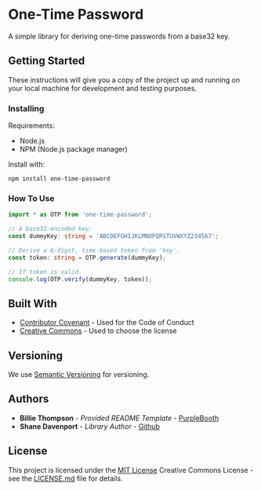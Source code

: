 # One-Time Password

A simple library for deriving one-time passwords from a base32 key.

## Getting Started

These instructions will give you a copy of the project up and running on
your local machine for development and testing purposes.

### Installing

Requirements:

  - Node.js
  - NPM (Node.js package manager)

Install with:

    npm install one-time-password

### How To Use

```typescript
import * as OTP from 'one-time-password';

// A base32-encoded key.
const dummyKey: string = 'ABCDEFGHIJKLMNOPQRSTUVWXYZ234567';

// Derive a 6-digit, time-based token from 'key'.
const token: string = OTP.generate(dummyKey);

// If token is valid.
console.log(OTP.verify(dummyKey, token));
```

## Built With

  - [Contributor Covenant](https://www.contributor-covenant.org/) - Used
    for the Code of Conduct
  - [Creative Commons](https://creativecommons.org/) - Used to choose
    the license

## Versioning

We use [Semantic Versioning](http://semver.org/) for versioning.

## Authors

  - **Billie Thompson** - *Provided README Template* -
    [PurpleBooth](https://github.com/PurpleBooth)
  - **Shane Davenport** - *Library Author* -
    [Github](https://github.com/BinaryBand)

## License

This project is licensed under the [MIT License](https://license.md/)
Creative Commons License - see the [LICENSE.md](https://license.md/) file for details.